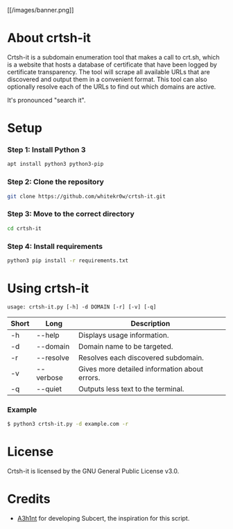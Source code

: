 [[/images/banner.png]]

# About crtsh-it
Crtsh-it is a subdomain enumeration tool that makes a call to crt.sh, which is a website that hosts a database of certificate that have been logged by certificate transparency. The tool will scrape all available URLs that are discovered and output them in a convenient format. This tool can also optionally resolve each of the URLs to find out which domains are active. 

It's pronounced "search it".

# Setup
### Step 1: Install Python 3
```bash
apt install python3 python3-pip
```

### Step 2: Clone the repository
```bash
git clone https://github.com/whitekr0w/crtsh-it.git
```

### Step 3: Move to the correct directory
```bash
cd crtsh-it
```

### Step 4: Install requirements
```bash
python3 pip install -r requirements.txt
```


# Using crtsh-it

```
usage: crtsh-it.py [-h] -d DOMAIN [-r] [-v] [-q]
```

| Short | Long      | Description                                   |
| ----- | --------- | --------------------------------------------- |
| -h    | --help    | Displays usage information.                   |
| -d    | --domain  | Domain name to be targeted.                   |
| -r    | --resolve | Resolves each discovered subdomain.           |
| -v    | --verbose | Gives more detailed information about errors. |
| -q    | --quiet   | Outputs less text to the terminal.            |

### Example
```bash 
$ python3 crtsh-it.py -d example.com -r 
```

# License
Crtsh-it is licensed by the GNU General Public License v3.0.

# Credits
- [A3h1nt](https://github.com/A3h1nt) for developing Subcert, the inspiration for this script.
